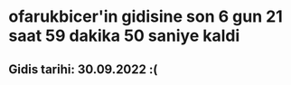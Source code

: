 # ofarukbicer'in gidisine son 6 gun 21 saat 59 dakika 50 saniye kaldi

## Gidis tarihi: 30.09.2022 :(
